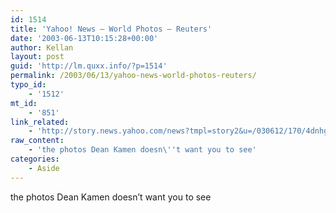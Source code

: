 ```yaml
---
id: 1514
title: 'Yahoo! News – World Photos – Reuters'
date: '2003-06-13T10:15:28+00:00'
author: Kellan
layout: post
guid: 'http://lm.quxx.info/?p=1514'
permalink: /2003/06/13/yahoo-news-world-photos-reuters/
typo_id:
    - '1512'
mt_id:
    - '851'
link_related:
    - 'http://story.news.yahoo.com/news?tmpl=story2&u=/030612/170/4dnhg.html&e=3'
raw_content:
    - 'the photos Dean Kamen doesn\''t want you to see'
categories:
    - Aside
---
```


the photos Dean Kamen doesn’t want you to see